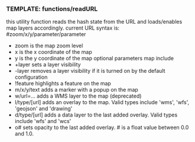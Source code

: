 ### TEMPLATE: functions/readURL

this utility function reads the hash state from the URL and loads/enables map layers accordingly. 
current URL syntax is:
   #zoom/x/y/parameter/parameter
* zoom is the map zoom level 
* x is the x coordinate of the map
* y is the y coordinate of the map
optional parameters map include
* +layer sets a layer visibility
* -layer removes a layer visibility if it is turned on by the default configuration
* !feature highlights a feature on the map 
* m/x/y/text adds a marker with a popup on the map
* w/url=... adds a WMS layer to the map (deprecated)
* l/type/[url] adds an overlay to the map. Valid types include 'wms', 'wfs', 'geojson' and 'drawing'
* d/type/[url] adds a data layer to the last added overlay. Valid types include 'wfs' and 'wcs'
* o# sets opacity to the last added overlay. # is a float value between 0.0 and 1.0.

